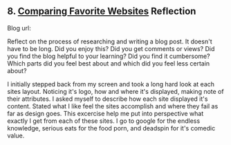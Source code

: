 ## 8. [Comparing Favorite Websites](8_technical_blog/readme.md) Reflection

Blog url: <!-- Blog URL here (remove comment)  -->

Reflect on the process of researching and writing a blog post. It doesn't have to be long. Did you enjoy this? Did you get comments or views? Did you find the blog helpful to your learning? Did you find it cumbersome? Which parts did you feel best about and which did you feel less certain about?

I initially stepped back from my screen and took a long hard look at each sites layout. Noticing it's logo, how and where it's displayed, making note of their attributes. I asked myself to describe how each site displayed it's content. Stated what I like feel the sites accomplish and where they fail as far as design goes. This excercise help me put into perspective what exactly I get from each of these sites. I go to google for the endless knowledge, serious eats for the food porn, and deadspin for it's comedic value. 